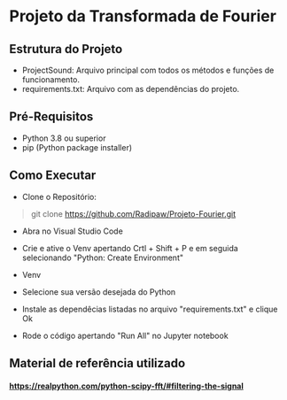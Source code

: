 # Projeto da Transformada de Fourier

## Estrutura do Projeto
- ProjectSound: Arquivo principal com todos os métodos e funções de funcionamento.
- requirements.txt: Arquivo com as dependências do projeto.

## Pré-Requisitos
- Python 3.8 ou superior
- pip (Python package installer)

## Como Executar
- Clone o Repositório:
> git clone https://github.com/Radipaw/Projeto-Fourier.git

- Abra no Visual Studio Code
- Crie e ative o Venv apertando Crtl + Shift + P e em seguida selecionando "Python: Create Environment"
- Venv
- Selecione sua versão desejada do Python
- Instale as dependêcias listadas no arquivo "requirements.txt" e clique Ok

- Rode o código apertando "Run All" no Jupyter notebook

## Material de referência utilizado
#### https://realpython.com/python-scipy-fft/#filtering-the-signal

